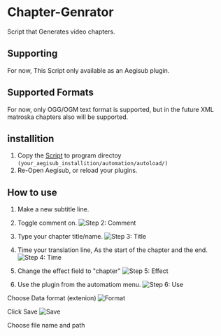 # Chapter-Genrator
Script that Generates video chapters.

## Supporting
For now, This Script only available as an Aegisub plugin.

## Supported Formats
For now, only OGG/OGM text format is supported, but in the future XML matroska chapters also will be supported.

## installition
1. Copy the [Script](https://github.com/Bilal2453/Chapter-Genrator/blob/master/ChapterMaker.lua) to program directoy `(your_aegisub_installition/automation/autoload/)`
2. Re-Open Aegisub, or reload your plugins.

## How to use
1. Make a new subtitle line.

2. Toggle comment on.
![Step 2: Comment](https://i.imgur.com/PBGmVEE.png)

3. Type your chapter title/name.
![Step 3: Title](https://i.imgur.com/k6HZNcA.png)

4. Time your translation line, As the start of the chapter and the end.
![Step 4: Time](https://i.imgur.com/WRI3A0w.png)

5. Change the effect field to "chapter"
![Step 5: Effect](https://i.imgur.com/xxDZ70e.png)

6. Use the plugin from the automatiom menu.
![Step 6: Use](https://i.imgur.com/WX41IEm.png)

Choose Data format (extenion)
![Format](https://i.imgur.com/HSdxRVm.png)

Click Save
![Save](https://i.imgur.com/6ogHlBK.png)

Choose file name and path

